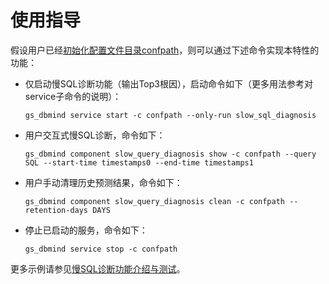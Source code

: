 # 使用指导

假设用户已经[初始化配置文件目录confpath](service子命令.md#配置目录初始化)，则可以通过下述命令实现本特性的功能：

-   仅启动慢SQL诊断功能（输出Top3根因），启动命令如下（更多用法参考对service子命令的说明）：

    ```
    gs_dbmind service start -c confpath --only-run slow_sql_diagnosis
    ```

-   用户交互式慢SQL诊断，命令如下：

    ```
    gs_dbmind component slow_query_diagnosis show -c confpath --query SQL --start-time timestamps0 --end-time timestamps1
    ```

-   用户手动清理历史预测结果，命令如下：

    ```
    gs_dbmind component slow_query_diagnosis clean -c confpath --retention-days DAYS
    ```

-   停止已启动的服务，命令如下：

    ```
    gs_dbmind service stop -c confpath
    ```

更多示例请参见[慢SQL诊断功能介绍与测试](https://gitee.com/opengauss/openGauss-DBMind/wikis/examples/%E6%85%A2SQL%E8%AF%8A%E6%96%AD%E5%8A%9F%E8%83%BD%E4%BB%8B%E7%BB%8D%E4%B8%8E%E6%B5%8B%E8%AF%95)。

